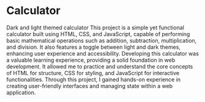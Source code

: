 # Calculator
Dark and light themed calculator
This project is a simple yet functional calculator built using HTML, CSS, and JavaScript, capable of performing basic mathematical operations such as addition, subtraction, multiplication, and division. It also features a toggle between light and dark themes, enhancing user experience and accessibility. Developing this calculator was a valuable learning experience, providing a solid foundation in web development. It allowed me to practice and understand the core concepts of HTML for structure, CSS for styling, and JavaScript for interactive functionalities. Through this project, I gained hands-on experience in creating user-friendly interfaces and managing state within a web application.
